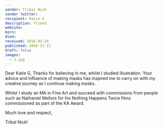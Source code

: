 ```yaml
---
sender: Tribal Nick
sender twitter:
recipient: Katie G
description: friend
website:
born:
died:
received: 2016-03-24
published: 2016-11-21
draft: false
images:
  - 1.jpg
---
```

Dear Katie G,
Thanks for believing in me, whilst I studied illustration. Your advice and influence of making masks has inspired me to carry on with my creative journey as I continue making masks.

Whilst I study an MA in Fine Art and succeed with commissions from people such as Nathaniel Mellors for his Nothing Happens Twice films commissioned as part of the KA Award.

Much love and respect,

Tribal Nick!